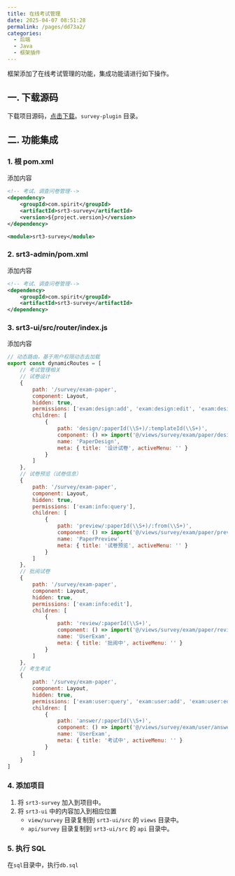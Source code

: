 ```yaml
---
title: 在线考试管理
date: 2025-04-07 08:51:28
permalink: /pages/dd73a2/
categories:
  - 后端
  - Java
  - 框架插件
---
```


框架添加了在线考试管理的功能，集成功能请进行如下操作。

## 一. 下载源码

下载项目源码，[点击下载](https://github.com/dante7qx/ruoyi-world/tree/func-integration)。`survey-plugin` 目录。

## 二. 功能集成

### 1. 根 pom.xml

添加内容

```xml
<!-- 考试、调查问卷管理-->
<dependency>
    <groupId>com.spirit</groupId>
    <artifactId>srt3-survey</artifactId>
    <version>${project.version}</version>
</dependency>

<module>srt3-survey</module>
```

### 2. srt3-admin/pom.xml

添加内容

```xml
<!-- 考试、调查问卷管理-->
<dependency>
    <groupId>com.spirit</groupId>
    <artifactId>srt3-survey</artifactId>
</dependency>
```

### 3. srt3-ui/src/router/index.js

添加内容

```js
// 动态路由，基于用户权限动态去加载
export const dynamicRoutes = [
    // 考试管理相关
    // 试卷设计
    {
        path: '/survey/exam-paper',
        component: Layout,
        hidden: true,
        permissions: ['exam:design:add', 'exam:design:edit', 'exam:design:remove'],
        children: [
            {
                path: 'design/:paperId(\\S+)/:templateId(\\S+)',
                component: () => import('@/views/survey/exam/paper/design'),
                name: 'PaperDesign',
                meta: { title: '设计试卷', activeMenu: '' }
            }
        ]
    },
    // 试卷预览（试卷信息）
    {
        path: '/survey/exam-paper',
        component: Layout,
        hidden: true,
        permissions: ['exam:info:query'],
        children: [
            {
                path: 'preview/:paperId(\\S+)/:from(\\S+)',
                component: () => import('@/views/survey/exam/paper/preview'),
                name: 'PaperPreview',
                meta: { title: '试卷预览', activeMenu: '' }
            }
        ]
    },
    // 批阅试卷
    {
        path: '/survey/exam-paper',
        component: Layout,
        hidden: true,
        permissions: ['exam:info:edit'],
        children: [
            {
                path: 'review/:paperId(\\S+)',
                component: () => import('@/views/survey/exam/paper/review'),
                name: 'UserExam',
                meta: { title: '批阅中', activeMenu: '' }
            }
        ]
    },
    // 考生考试
    {
        path: '/survey/exam-paper',
        component: Layout,
        hidden: true,
        permissions: ['exam:user:query', 'exam:user:add', 'exam:user:edit'],
        children: [
            {
                path: 'answer/:paperId(\\S+)',
                component: () => import('@/views/survey/exam/user/answer'),
                name: 'UserExam',
                meta: { title: '考试中', activeMenu: '' }
            }
        ]
    }
]
```

### 4. 添加项目

1. 将 `srt3-survey` 加入到项目中。
2. 将 `srt3-ui` 中的内容加入到相应位置 
   - `view/survey` 目录复制到 `srt3-ui/src` 的 `views` 目录中。
   - `api/survey` 目录复制到 `srt3-ui/src` 的 `api` 目录中。


### 5. 执行 SQL

在`sql`目录中，执行`db.sql`



